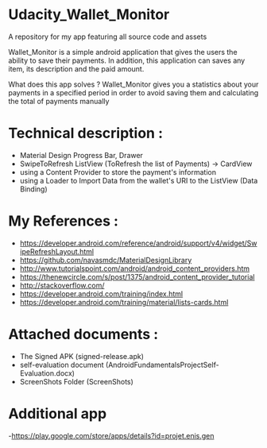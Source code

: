 # Udacity_Wallet_Monitor
A repository for my app featuring all source code and assets

Wallet_Monitor is a simple android application that gives the users the ability to save their payments.
In addition, this application can saves any item, its description and the paid amount.

What does this app solves ?
Wallet_Monitor gives you a statistics about your payments in a specified period in order to avoid saving them and calculating the total of payments manually

# Technical description :
- Material Design Progress Bar, Drawer
- SwipeToRefresh ListView (ToRefresh the list of Payments) -> CardView
- using a Content Provider to store the payment's information
- using a Loader to Import Data from the wallet's URI to the ListView (Data Binding)

# My References :
- https://developer.android.com/reference/android/support/v4/widget/SwipeRefreshLayout.html
- https://github.com/navasmdc/MaterialDesignLibrary
- http://www.tutorialspoint.com/android/android_content_providers.htm
- https://thenewcircle.com/s/post/1375/android_content_provider_tutorial
- http://stackoverflow.com/
- https://developer.android.com/training/index.html
- https://developer.android.com/training/material/lists-cards.html

# Attached documents :
- The Signed APK (signed-release.apk)
- self-evaluation document (AndroidFundamentalsProjectSelf-Evaluation.docx)
- ScreenShots Folder (ScreenShots)

# Additional app
-https://play.google.com/store/apps/details?id=projet.enis.gen
